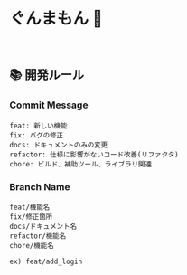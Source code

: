 # ぐんまもん 🐴

<br>

## 📚 開発ルール

### Commit Message

```
feat: 新しい機能
fix: バグの修正
docs: ドキュメントのみの変更
refactor: 仕様に影響がないコード改善(リファクタ)
chore: ビルド、補助ツール、ライブラリ関連
```

### Branch Name

```
feat/機能名
fix/修正箇所
docs/ドキュメント名
refactor/機能名
chore/機能名

ex) feat/add_login
```
